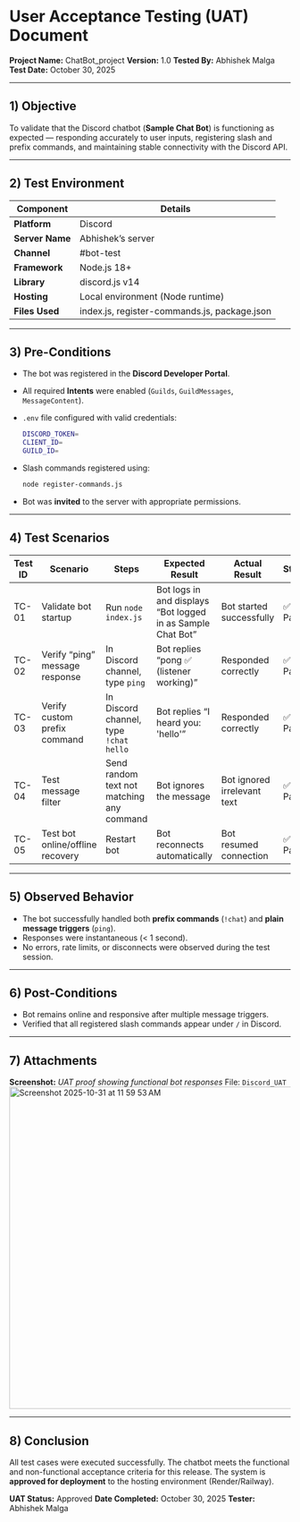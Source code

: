 # User Acceptance Testing (UAT) Document

**Project Name:** ChatBot_project
**Version:** 1.0
**Tested By:** Abhishek Malga
**Test Date:** October 30, 2025

---

## 1) Objective

To validate that the Discord chatbot (**Sample Chat Bot**) is functioning as expected — responding accurately to user inputs, registering slash and prefix commands, and maintaining stable connectivity with the Discord API.

---

## 2) Test Environment

| Component       | Details                                      |
| --------------- | -------------------------------------------- |
| **Platform**    | Discord                                      |
| **Server Name** | Abhishek’s server                            |
| **Channel**     | #bot-test                                    |
| **Framework**   | Node.js 18+                                  |
| **Library**     | discord.js v14                               |
| **Hosting**     | Local environment (Node runtime)             |
| **Files Used**  | index.js, register-commands.js, package.json |

---

## 3) Pre-Conditions

* The bot was registered in the **Discord Developer Portal**.
* All required **Intents** were enabled (`Guilds`, `GuildMessages`, `MessageContent`).
* `.env` file configured with valid credentials:

  ```bash
  DISCORD_TOKEN=
  CLIENT_ID=
  GUILD_ID=
  ```
* Slash commands registered using:

  ```bash
  node register-commands.js
  ```
* Bot was **invited** to the server with appropriate permissions.

---

## 4) Test Scenarios

| **Test ID** | **Scenario**                     | **Steps**                                 | **Expected Result**                                         | **Actual Result**           | **Status** |
| ----------- | -------------------------------- | ----------------------------------------- | ----------------------------------------------------------- | --------------------------- | ---------- |
| TC-01       | Validate bot startup             | Run `node index.js`                       | Bot logs in and displays “Bot logged in as Sample Chat Bot” | Bot started successfully    | ✅ Pass     |
| TC-02       | Verify “ping” message response   | In Discord channel, type `ping`           | Bot replies “pong ✅ (listener working)”                     | Responded correctly         | ✅ Pass     |
| TC-03       | Verify custom prefix command     | In Discord channel, type `!chat hello`    | Bot replies “I heard you: 'hello'”                          | Responded correctly         | ✅ Pass     |
| TC-04       | Test message filter              | Send random text not matching any command | Bot ignores the message                                     | Bot ignored irrelevant text | ✅ Pass     |
| TC-05       | Test bot online/offline recovery | Restart bot                               | Bot reconnects automatically                                | Bot resumed connection      | ✅ Pass     |

---

## 5) Observed Behavior

* The bot successfully handled both **prefix commands** (`!chat`) and **plain message triggers** (`ping`).
* Responses were instantaneous (< 1 second).
* No errors, rate limits, or disconnects were observed during the test session.

---

## 6) Post-Conditions

* Bot remains online and responsive after multiple message triggers.
* Verified that all registered slash commands appear under `/` in Discord.

---

## 7) Attachments

**Screenshot:**
*UAT proof showing functional bot responses*
File: `Discord_UAT`
<img width="761" height="576" alt="Screenshot 2025-10-31 at 11 59 53 AM" src="https://github.com/user-attachments/assets/cf2274da-08e9-4fad-aa04-93d1dee1a33e" />


---

## 8) Conclusion

All test cases were executed successfully. The chatbot meets the functional and non-functional acceptance criteria for this release. The system is **approved for deployment** to the hosting environment (Render/Railway).

 **UAT Status:** Approved
 **Date Completed:** October 30, 2025
 **Tester:** Abhishek Malga
